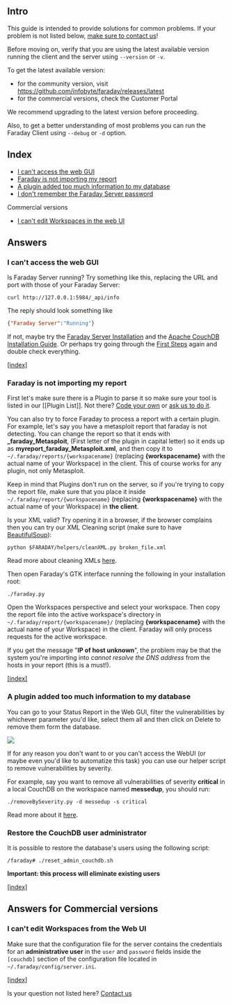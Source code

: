 ## Intro

This guide is intended to provide solutions for common problems. If your problem is not listed below, [make sure to contact us](http://github.com/infobyte/faraday/issues)!

Before moving on, verify that you are using the latest available version running the client and the server using `--version` or `-v`.

To get the latest available version:

* for the community version, visit <https://github.com/infobyte/faraday/releases/latest>
* for the commercial versions, check the Customer Portal

We recommend upgrading to the latest version before proceeding.

Also, to get a better understanding of most problems you can run the Faraday Client using `--debug` or `-d` option.

<a name="index"></a>
## Index

* [I can't access the web GUI](#cant-access-web)
* [Faraday is not importing my report](#import)
* [A plugin added too much information to my database](#remove-by-severity)
* [I don't remember the Faraday Server password](#recover-password)

Commercial versions
* [I can't edit Workspaces in the web UI](#edit-workspaces-wui)

## Answers

<a name="cant-access-web"></a>
### I can't access the web GUI

Is Faraday Server running? Try something like this, replacing the URL and port
with those of your Faraday Server:

```
curl http://127.0.0.1:5984/_api/info
```

The reply should look something like

```json
{"Faraday Server":"Running"}
```

If not, maybe try the [Faraday Server Installation](https://github.com/infobyte/faraday/wiki/Installation-Server) and the [Apache CouchDB Installation Guide](https://wiki.apache.org/couchdb/Installation). Or perhaps try going through the [First Steps](https://github.com/infobyte/faraday/wiki/First-Steps) again and double check everything.

[ [index] ](#index)

<a name="import"></a>
### Faraday is not importing my report
First let's make sure there is a Plugin to parse it so make sure your tool is listed in our [[Plugin List]]. Not there? [Code your own](https://github.com/infobyte/faraday/wiki/Basic-plugin-development) or [ask us to do it](https://github.com/infobyte/faraday/issues).

You can also try to force Faraday to process a report with a certain plugin. For example, let's say you have a metasploit report that faraday is not detecting. You can change the report so that it ends with **\_faraday\_Metasploit**, (First letter of the plugin in capital letter) so it ends up as **myreport_faraday_Metasploit.xml**, and then copy it to ```~/.faraday/reports/{workspacename}``` (replacing **{workspacename}** with the actual name of your Workspace) in the client. This of course works for any plugin, not only Metasploit. 

Keep in mind that Plugins don't run on the server, so if you're trying to copy the report file, make sure that you place it inside ```~/.faraday/report/{workspacename}``` (replacing **{workspacename}** with the actual name of your Workspace) in **the client**.

Is your XML valid? Try opening it in a browser, if the browser complains then you can try our XML Cleaning script (make sure to have [BeautifulSoup](http://www.crummy.com/software/BeautifulSoup/bs4/doc/)):

```
python $FARADAY/helpers/cleanXML.py broken_file.xml
```

Read more about cleaning XMLs [here](https://github.com/infobyte/faraday/wiki/Helpers#cleanXML).

Then open Faraday's GTK interface running the following in your installation root:

```
./faraday.py
```

Open the Workspaces perspective and select your workspace. Then copy the report file into the active workspace's directory in ```~/.faraday/report/{workspacename}/``` (replacing **{workspacename}** with the actual name of your Workspace) in the client. Faraday will only process requests for the active workspace.

If you get the message "**IP of host unknown**", the problem may be that the system you're importing into _cannot resolve the DNS address_ from the hosts in your report (this is a must!).

[ [index] ](#index)

<a name="remove-by-severity"></a>
### A plugin added too much information to my database

You can go to your Status Report in the Web GUI, filter the vulnerabilities by whichever parameter you'd like, select them all and then click on Delete to remove them form the database.

![](https://raw.github.com/wiki/infobyte/faraday/images/faraday_statusreport_delete_vulns.png)

If for any reason you don't want to or you can't access the WebUI (or maybe even you'd like to automatize this task) you can use our helper script to remove vulnerabilities by severity.

For example, say you want to remove all vulnerabilities of severity **critical** in a local CouchDB on the workspace named **messedup**, you should run:

```./removeBySeverity.py -d messedup -s critical```

Read more about it [here](https://github.com/infobyte/faraday/wiki/helpers#removeBySeverity).

<a name="recover-password"></a>
### Restore the CouchDB user administrator
It is possible to restore the database's users using the following script:

`/faraday# ./reset_admin_couchdb.sh`

**Important: this process will eliminate existing users**

[ [index] ](#index)

## Answers for Commercial versions

<a name="edit-workspaces-wui"></a>
### I can't edit Workspaces from the Web UI
Make sure that the configuration file for the server contains the credentials for an **administrative user** in the ```user``` and ```password``` fields inside the ```[couchdb]``` section of the configuration file located in ```~/.faraday/config/server.ini```.

[ [index] ](#index)

Is your question not listed here? [Contact us](https://github.com/infobyte/faraday/issues)
